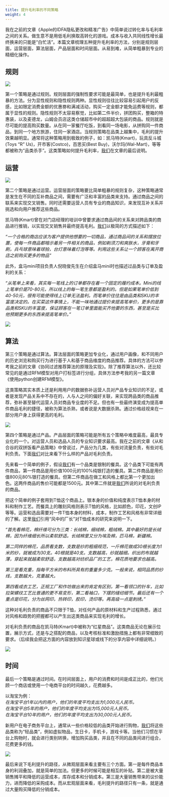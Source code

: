 ```yaml
---
title: 提升毛利率的不同策略
weight: 4
---
```

我在之前的文章《Apple的IDFA隐私更改和精准广告》中简单说过转化率与毛利率之间的关系。做生意不是用低毛利换取高转化的游戏。成本与收入共同线性增长最终换来的只能是“白忙活”。本篇文章梳理五种提升毛利率的方法，分别是规则层面，运营层面，算法层面，产品层面和时间层面。从易到难，从简单粗暴到专业的精细化操作。

## 规则
![](/images/posts/2022-12-31-16-57-50.png)

第一个策略是通过规则。规则层面的强制性要求可能是最简单，也是提升毛利最粗暴的方法。分为显性规则和隐性规则两种。显性规则往往比较容易引起用户的反感，比如限定消费金额的优惠劵和满减活动，购买一定金额才能免运费等规则，都属于显性的规则。隐性规则不太容易察觉，比如第二件半价，拼团购买，整箱的特惠装，以及麦德龙，山姆会员店这类仓储超市中的超超超大包装的商品。规则就是尽可能的提高购买数量。从在同一家餐厅吃饭，到看同一场电影，从拼购同一件商品，到同一个地方旅游，住同一家酒店。当规则策略在品类上越集中，毛利的提升效果越明显。通常将这种策略用到极致的例子，如：凯马特(Kmart)，玩具反斗城(Toys “R” Us)，开市客(Costco)，百思买(Best Buy)，沃尔玛(Wal-Mart)，等等都被称为“品类杀手”。这类策略如何提升毛利率，[我们](https://www.w3cdoc.com)在文章的最后说明。

## 运营
![](/images/posts/2022-12-31-17-01-00.png)

第二个策略是通过运营。运营层面的策略要比简单粗暴的规则复杂，这种策略通常是发生在不同的互补商品之间，需要有广泛和丰富的品类来支持。通过商品之间的联系来实现交叉销售。同时还需要运营人员有专业的商品知识，来发现互补关系并挑选和向用户推荐这些商品。

凯马特(Kmart)曾在对门店经理的培训中曾要求通过商品间的关系来对跨品类的商品进行推销，以实现交叉销售并最终提高毛利。[我们](https://www.w3cdoc.com)以极简的方式描述如下：

_“一个合格的商店应该为客户提供他想要的一切商品，通过商品间的关系和摆放位置，使每一件商品都暗示着另一件相关的商品，例如剃须刀和爽肤水，牙膏和牙刷，兵乓球意味着球拍，台灯意味着灯泡等等。利用这些关系让一个顾客在离开商店之前购买更多的物品”_

此外，盒马mini项目负责人倪晓俊先生在介绍盒马mini时也描述过品类与订单及盈利的关系：

_“从笔单上来看，其实每一笔线上的订单都存在着一个固定的履约成本。Mini的线上笔单价是70-80元，所以线上的每一笔生意都是盈利的。但是如果笔单价低到40-50元，很有可能使得线上订单无法盈利。而笔单价往往是由品类和SKU的丰富度决定的。在买菜这件事情上，不能一味地通过提价来提高笔单价，更多的是靠品类和SKU的丰富度，保证顾客在一笔订单里面能买齐他要的东西，甚至是买比他预期更多的东西来提高笔单价。”_

![](/images/posts/2022-12-31-16-58-14.png)

## 算法
第三个策略是通过算法。算法层面的策略更加专业化，通过用户画像，和不同用户的历史浏览和购买行为进行基于人和基于商品维度的商品推荐。具体的方法可以参考我之前的文章《协同过滤推荐算法的原理及实现》。除了推荐算法以外，还比较常见的是通过RFM模型对用户打标签进行分组，具体方法参考我的另一篇文章《使用python创建RFM模型》。

这类策略其实本质上还是利用用户的数据弥补运营人员对产品专业知识的不足，或者是发现产品关系中不存在的，人与人之间的偏好关联，来实现跨品类的商品推荐，弥补甚至替代运营人员对商品专业度的不足。但也有一些最终演变成为提高单件商品毛利的捷径，被称为算法杀熟，或者说是大数据杀熟。通过价格歧视来在一部分用户身上获得更高的毛利。

![](/images/posts/2022-12-31-16-58-28.png)

第四个策略是通过产品。产品层面的策略可能是所有五个策略中难度最高，最具专业化的一个。对运营人员和选品人员的专业知识要求最高。我在之前的文章《从和合谷的双拼饭看产品策略》中曾说过，产品分为几类，有些对流量负责，有些对毛利负责。下面[我们](https://www.w3cdoc.com)对比来看下什么样的产品对毛利负责。

先来看一个简单的例子，假设[我们](https://www.w3cdoc.com)有一个品类是银制的餐具。这个品类下可能有两件商品，第一件商品是用价值1000元的100%纯银打造的餐具。第二件商品是用价值800元80%银打造的餐具。但第二件商品在做工和风格上都比第一个更加出色。这两件商品的售价可能都是1500元。其中第二件就是[我们](https://www.w3cdoc.com)所说的对毛利负责的商品。

把这个简单的例子套用到T恤这个商品上。银本身的价值和纯度表示T恤本身的材料和制作工艺。而餐具上的雕刻风格则表示T恤的风格，比如颜色，印花，文创IP等等。运营和选品需要对一件T恤本身的材料，成本，制作工艺和风格有非常详细的了解。这里[我们](https://www.w3cdoc.com)引用“风中的厂长”对T恤成本的研究来说明一下。

_“首先看棉花，棉纤维可分为三类：长绒棉，细绒棉，粗绒棉。其中最好的是长绒棉，因为纤维细长所以柔软舒适。长绒棉里又分为埃及棉，匹马棉，新疆棉。_

_第二同样的棉花，品质看支数，支数是纱的粗细规范，一斤棉花做成30根长度为1米的纱，就被成为30支。40根就是40支。支数越高，纱就越细。织出的布就越薄，穿起来就越柔软舒适，支数越高对纺织品厂的工艺，棉花质地要求也越高。_

_第三是看克重，指每平方米的布料所具有的重量多少克。一般来说，相同品质的纱线，支数越大，克重越大。_

_第四看成衣工艺，正规工厂和作坊做出来的肯定有区别，第一看领口的针车，比如拉架螺纹工艺比普通的更不易变形，第二看袖口，下摆的缝纫细节。最后还有一个重点是印花，分为丝网印，热转印，胶印，烫印等。再高级一点是刺绣。”_

这种对毛利负责的商品不只限于T恤，对任何产品的原材料和生产过程熟悉，通过对风格和趋势的把握都可以产生出这类商品来实现毛利的增长。

对毛利负责的商品在凯马特(Kmart)中被称为“红星商品”。这类商品无论在展示位置，展示方式，还是与之搭配的商品，以及考核标准和激励措施上都有非常细致的要求。（后续我会把这方面的内容放到知识星球或线下的分享内容中详细说明。）

![](/images/posts/2022-12-31-16-58-40.png)

## 时间
最后一个策略是通过时间。在时间层面上，用户的消费和时间是成正比的，他们光顾一个商店或使用一个电商平台的时间越久，花费越多。

以淘宝为例：  
_在淘宝平台1年以内的用户，他们的年度平均支出为1,000元人民币。_  
_在淘宝平台5年的用户，他们的年度平均支出为15,000元人民币。_  
_在淘宝平台10年的用户，他们的年度平均支出为30,000元人民币。_

新用户在电子商务平台上，通常从一些价格较低的品类开始进行购物，[我们](https://www.w3cdoc.com)将这些品类称为“轻品类”，例如虚拟物品，生日卡，手机卡，游戏卡等。当他们习惯在平台上购物时，就会进行类别转换，增加购买品类，并且在不同的品类间进行组合，花费更多的钱。

![](/images/posts/2022-12-31-16-58-48.png)

最后来说下毛利提升的路径，从微观层面来看主要有三个方面。第一是每件商品本身的利润叠加，就是简单的加法。但更多的时候可能是相互的补贴。第二是被大量销售摊平和降低的运营成本，库存成本和分销成本。第三是大量销售带来的议价能力，进而降低的采购成本。而从宏观层面来看，毛利提升的路径只有一条，就是通过大量购买降低的分销成本。
